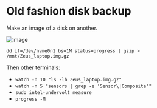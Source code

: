 # Old fashion disk backup

Make an image of a disk on another.

![image](https://user-images.githubusercontent.com/29977030/148694930-8c782953-0aa0-4a77-90bf-c74076154b02.png)


```dd if=/dev/nvme0n1 bs=1M status=progress | gzip > /mnt/Zeus_laptop.img.gz```

Then other terminals: 
* ```watch -n 10 "ls -lh Zeus_laptop.img.gz"```
* ```watch -n 5 "sensors | grep -e 'Sensor\|Composite'"```
* ```sudo intel-undervolt measure```
* ```progress -M```
